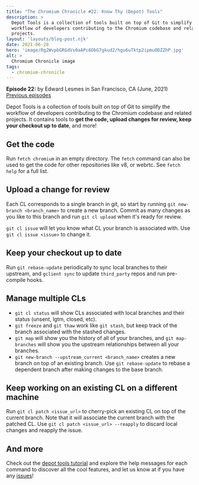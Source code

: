 ```yaml
---
title: "The Chromium Chronicle #22: Know Thy (Depot) Tools"
description: >
  Depot Tools is a collection of tools built on top of Git to simplify the
  workflow of developers contributing to the Chromium codebase and related
  projects.
layout: 'layouts/blog-post.njk'
date: 2021-06-28
hero: 'image/0g2WvpbGRGdVs0aAPc6ObG7gkud2/hgu6uTktp2ipmuODZZhP.jpg'
alt: >
  Chromium Chronicle image
tags:
  - chromium-chronicle
---
```


**Episode 22:** by Edward Lesmes in San Francisco, CA (June, 2021)<br>
[Previous episodes](/tags/chromium-chronicle/)

Depot Tools is a collection of tools built on top of Git to simplify the
workflow of developers contributing to the Chromium codebase and related
projects. It contains tools to **get the code, upload changes for review,
keep your checkout up to date**, and more!

## Get the code

Run `fetch chromium` in an empty directory. The `fetch` command can also be
used to get the code for other repositories like v8, or webrtc. See
`fetch help` for a full list.

## Upload a change for review

Each CL corresponds to a single branch in git, so start by running
`git new-branch <branch_name>` to create a new branch. Commit as many
changes as you like to this branch and run `git cl upload` when it's ready
for review.

`git cl issue` will let you know what CL your branch is associated with.
Use `git cl issue <issue>` to change it.

## Keep your checkout up to date

Run `git rebase-update` periodically to sync local branches to their
upstream, and `gclient sync` to update `third_party` repos and run
pre-compile hooks.

## Manage multiple CLs

* `git cl status` will show CLs associated with local branches and their
  status (unsent, lgtm, closed, etc).
* `git freeze` and `git thaw` work like `git stash`, but keep track of the
  branch associated with the stashed changes.
* `git map` will show you the history of all of your branches,
  and `git map-branches` will show you the upstream relationships between
  all your branches.
* `git new-branch --upstream_current <branch_name>` creates a new branch on
  top of an existing branch. Use `git rebase-update` to rebase a dependent
  branch after making changes to the base branch.

## Keep working on an existing CL on a different machine

Run `git cl patch <issue_url>` to cherry-pick an existing CL on top of the
current branch. Note that it will associate the current branch with the
patched CL. Use `git cl patch <issue_url> --reapply` to discard local
changes and reapply the issue.

## And more

Check out the [depot tools tutorial][dt_tutorial] and explore the help
messages for each command to discover all the cool features, and let us
know at if you have any [issues][dt_bug]!

[dt_tutorial]: https://commondatastorage.googleapis.com/chrome-infra-docs/flat/depot_tools/docs/html/depot_tools_tutorial.html#_setting_up
[dt_bug]: https://bugs.chromium.org/p/chromium/issues/entry?components=Infra%3ESDK

